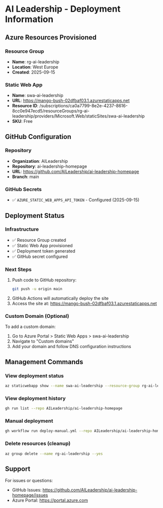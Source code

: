 # AI Leadership - Deployment Information

## Azure Resources Provisioned

### Resource Group
- **Name**: rg-ai-leadership
- **Location**: West Europe
- **Created**: 2025-09-15

### Static Web App
- **Name**: swa-ai-leadership
- **URL**: https://mango-bush-02dfbaf03.1.azurestaticapps.net
- **Resource ID**: /subscriptions/ca0a7799-8e2e-4237-8616-8cc0e947ecd5/resourceGroups/rg-ai-leadership/providers/Microsoft.Web/staticSites/swa-ai-leadership
- **SKU**: Free

## GitHub Configuration

### Repository
- **Organization**: AILeadership
- **Repository**: ai-leadership-homepage
- **URL**: https://github.com/AILeadership/ai-leadership-homepage
- **Branch**: main

### GitHub Secrets
- ✅ `AZURE_STATIC_WEB_APPS_API_TOKEN` - Configured (2025-09-15)

## Deployment Status

### Infrastructure
- ✅ Resource Group created
- ✅ Static Web App provisioned
- ✅ Deployment token generated
- ✅ GitHub secret configured

### Next Steps
1. Push code to GitHub repository:
   ```bash
   git push -u origin main
   ```
2. GitHub Actions will automatically deploy the site
3. Access the site at: https://mango-bush-02dfbaf03.1.azurestaticapps.net

### Custom Domain (Optional)
To add a custom domain:
1. Go to Azure Portal > Static Web Apps > swa-ai-leadership
2. Navigate to "Custom domains"
3. Add your domain and follow DNS configuration instructions

## Management Commands

### View deployment status
```bash
az staticwebapp show --name swa-ai-leadership --resource-group rg-ai-leadership
```

### View deployment history
```bash
gh run list --repo AILeadership/ai-leadership-homepage
```

### Manual deployment
```bash
gh workflow run deploy-manual.yml --repo AILeadership/ai-leadership-homepage
```

### Delete resources (cleanup)
```bash
az group delete --name rg-ai-leadership --yes
```

## Support

For issues or questions:
- GitHub Issues: https://github.com/AILeadership/ai-leadership-homepage/issues
- Azure Portal: https://portal.azure.com